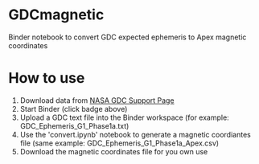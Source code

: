 # GDCmagnetic
Binder notebook to convert GDC expected ephemeris to Apex magnetic coordinates

# How to use

1. Download data from [NASA GDC Support Page](https://ccmc.gsfc.nasa.gov/missionsupport/GDC_support.php)
2. Start Binder (click badge above)
3. Upload a GDC text file into the Binder workspace (for example: GDC_Ephemeris_G1_Phase1a.txt)
4. Use the 'convert.ipynb' notebook to generate a magnetic coordiantes file (same example: GDC_Ephemeris_G1_Phase1a_Apex.csv)
5. Download the magnetic coordinates file for you own use
